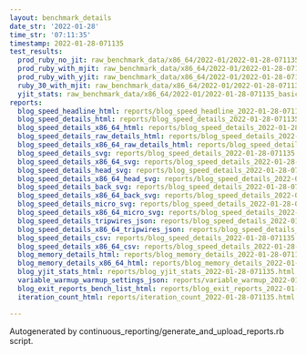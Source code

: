 ```yaml
---
layout: benchmark_details
date_str: '2022-01-28'
time_str: '07:11:35'
timestamp: 2022-01-28-071135
test_results:
  prod_ruby_no_jit: raw_benchmark_data/x86_64/2022-01/2022-01-28-071135_basic_benchmark_prod_ruby_no_jit.json
  prod_ruby_with_mjit: raw_benchmark_data/x86_64/2022-01/2022-01-28-071135_basic_benchmark_prod_ruby_with_mjit.json
  prod_ruby_with_yjit: raw_benchmark_data/x86_64/2022-01/2022-01-28-071135_basic_benchmark_prod_ruby_with_yjit.json
  ruby_30_with_mjit: raw_benchmark_data/x86_64/2022-01/2022-01-28-071135_basic_benchmark_ruby_30_with_mjit.json
  yjit_stats: raw_benchmark_data/x86_64/2022-01/2022-01-28-071135_basic_benchmark_yjit_stats.json
reports:
  blog_speed_headline_html: reports/blog_speed_headline_2022-01-28-071135.html
  blog_speed_details_html: reports/blog_speed_details_2022-01-28-071135.html
  blog_speed_details_x86_64_html: reports/blog_speed_details_2022-01-28-071135.x86_64.html
  blog_speed_details_raw_details_html: reports/blog_speed_details_2022-01-28-071135.raw_details.html
  blog_speed_details_x86_64_raw_details_html: reports/blog_speed_details_2022-01-28-071135.x86_64.raw_details.html
  blog_speed_details_svg: reports/blog_speed_details_2022-01-28-071135.svg
  blog_speed_details_x86_64_svg: reports/blog_speed_details_2022-01-28-071135.x86_64.svg
  blog_speed_details_head_svg: reports/blog_speed_details_2022-01-28-071135.head.svg
  blog_speed_details_x86_64_head_svg: reports/blog_speed_details_2022-01-28-071135.x86_64.head.svg
  blog_speed_details_back_svg: reports/blog_speed_details_2022-01-28-071135.back.svg
  blog_speed_details_x86_64_back_svg: reports/blog_speed_details_2022-01-28-071135.x86_64.back.svg
  blog_speed_details_micro_svg: reports/blog_speed_details_2022-01-28-071135.micro.svg
  blog_speed_details_x86_64_micro_svg: reports/blog_speed_details_2022-01-28-071135.x86_64.micro.svg
  blog_speed_details_tripwires_json: reports/blog_speed_details_2022-01-28-071135.tripwires.json
  blog_speed_details_x86_64_tripwires_json: reports/blog_speed_details_2022-01-28-071135.x86_64.tripwires.json
  blog_speed_details_csv: reports/blog_speed_details_2022-01-28-071135.csv
  blog_speed_details_x86_64_csv: reports/blog_speed_details_2022-01-28-071135.x86_64.csv
  blog_memory_details_html: reports/blog_memory_details_2022-01-28-071135.html
  blog_memory_details_x86_64_html: reports/blog_memory_details_2022-01-28-071135.x86_64.html
  blog_yjit_stats_html: reports/blog_yjit_stats_2022-01-28-071135.html
  variable_warmup_warmup_settings_json: reports/variable_warmup_2022-01-28-071135.warmup_settings.json
  blog_exit_reports_bench_list_html: reports/blog_exit_reports_2022-01-28-071135.bench_list.html
  iteration_count_html: reports/iteration_count_2022-01-28-071135.html

---
```

Autogenerated by continuous_reporting/generate_and_upload_reports.rb script.
